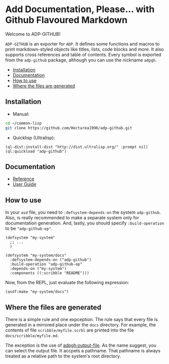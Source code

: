 

<a id="TITLE:ADPGH-DOCS:TAG15"></a>
# Add Documentation\, Please\.\.\. with Github Flavoured Markdown

Welcome to ADP\-GITHUB\!

```ADP-GITHUB``` is an exporter for ```ADP```\. It defines some functions and macros to print markdown\-styled objects like titles\, lists\, code blocks and more\. It also supports cross references and table of contents\. Every symbol is exported from the ```adp-github``` package\, although you can use the nickname ```adpgh```\.

* [Installation](//home/hectarea/common-lisp/adp-github/README.md#TITLE:ADPGH-DOCS:TAG16)
* [Documentation](//home/hectarea/common-lisp/adp-github/README.md#TITLE:ADPGH-DOCS:TAG17)
* [How to use](//home/hectarea/common-lisp/adp-github/README.md#TITLE:ADPGH-DOCS:TAG18)
* [Where the files are generated](//home/hectarea/common-lisp/adp-github/README.md#TITLE:ADPGH-DOCS:TAG19)



<a id="TITLE:ADPGH-DOCS:TAG16"></a>
## Installation

* Manual\:

`````sh
cd ~/common-lisp
git clone https://github.com/Hectarea1996/adp-github.git
`````
* Quicklisp \(Ultralisp\)\:

`````common-lisp
(ql-dist:install-dist "http://dist.ultralisp.org/" :prompt nil)
(ql:quickload "adp-github")
`````


<a id="TITLE:ADPGH-DOCS:TAG17"></a>
## Documentation

* [Reference](//home/hectarea/common-lisp/adp-github/README.md#TITLE:ADPGH-DOCS:REFERENCE)
* [User Guide](//home/hectarea/common-lisp/adp-github/README.md#TITLE:ADPGH-DOCS:USER-GUIDE)



<a id="TITLE:ADPGH-DOCS:TAG18"></a>
## How to use

In your ```asd``` file\, you need to ```:defsystem-depends-on``` the system ```adp-github```\. Also\, is really recommended to make a separate system only for documentation generation\. And\, lastly\, you should specify ```:build-operation``` to be ```"adp-github-op"```\.

`````common-lisp
(defsystem "my-system"
  ;; ...
  )

(defsystem "my-system/docs"
  :defsystem-depends-on ("adp-github")
  :build-operation "adp-github-op"
  :depends-on ("my-system")
  :components ((:scribble "README")))
`````

Now\, from the REPL\, just evaluate the following expression\:

`````common-lisp
(asdf:make "my-system/docs")
`````

<a id="TITLE:ADPGH-DOCS:TAG19"></a>
## Where the files are generated

There is a simple rule and one expception\. The rule says that every file is generated in a mirrored place under the ```docs``` directory\. For example\, the contents of file ```scribble/myfile.scrbl``` are printed into the file ```docs/scribble/myfile.md```\.

The exception is the use of [adpgh\:output\-file](//home/hectarea/common-lisp/adp-github/README.md#FUNCTION:ADP-GITHUB:OUTPUT-FILE)\. As the name suggest\, you can select the output file\. It accpets a pathname\. That pathname is always treated as a relative path to the system\'s root directory\.
